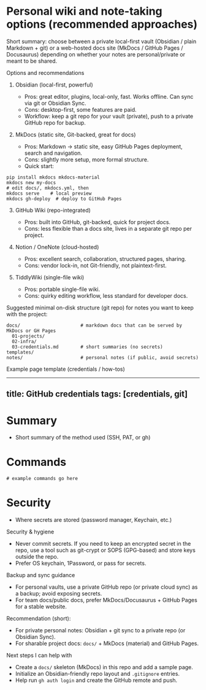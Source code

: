 # Personal wiki and note-taking options (recommended approaches)

Short summary: choose between a private local-first vault (Obsidian / plain Markdown + git) or a web-hosted docs site (MkDocs / GitHub Pages / Docusaurus) depending on whether your notes are personal/private or meant to be shared.

Options and recommendations

1. Obsidian (local-first, powerful)
   - Pros: great editor, plugins, local-only, fast. Works offline. Can sync via git or Obsidian Sync.
   - Cons: desktop-first, some features are paid.
   - Workflow: keep a git repo for your vault (private), push to a private GitHub repo for backup.

2. MkDocs (static site, Git-backed, great for docs)
   - Pros: Markdown -> static site, easy GitHub Pages deployment, search and navigation.
   - Cons: slightly more setup, more formal structure.
   - Quick start:

```fish
pip install mkdocs mkdocs-material
mkdocs new my-docs
# edit docs/, mkdocs.yml, then
mkdocs serve    # local preview
mkdocs gh-deploy  # deploy to GitHub Pages
```

3. GitHub Wiki (repo-integrated)
   - Pros: built into GitHub, git-backed, quick for project docs.
   - Cons: less flexible than a docs site, lives in a separate git repo per project.

4. Notion / OneNote (cloud-hosted)
   - Pros: excellent search, collaboration, structured pages, sharing.
   - Cons: vendor lock-in, not Git-friendly, not plaintext-first.

5. TiddlyWiki (single-file wiki)
   - Pros: portable single-file wiki.
   - Cons: quirky editing workflow, less standard for developer docs.


Suggested minimal on-disk structure (git repo) for notes you want to keep with the project:

```
docs/                      # markdown docs that can be served by MkDocs or GH Pages
  01-projects/
  02-infra/
  03-credentials.md        # short summaries (no secrets)
templates/
notes/                     # personal notes (if public, avoid secrets)
```

Example page template (credentials / how-tos)

---
title: GitHub credentials
tags: [credentials, git]
---

# Summary

- Short summary of the method used (SSH, PAT, or gh)

# Commands

```fish
# example commands go here
```

# Security

- Where secrets are stored (password manager, Keychain, etc.)


Security & hygiene
- Never commit secrets. If you need to keep an encrypted secret in the repo, use a tool such as git-crypt or SOPS (GPG-based) and store keys outside the repo.
- Prefer OS keychain, 1Password, or pass for secrets.

Backup and sync guidance
- For personal vaults, use a private GitHub repo (or private cloud sync) as a backup; avoid exposing secrets.
- For team docs/public docs, prefer MkDocs/Docusaurus + GitHub Pages for a stable website.

Recommendation (short):
- For private personal notes: Obsidian + git sync to a private repo (or Obsidian Sync).
- For sharable project docs: `docs/` + MkDocs (material) and GitHub Pages.

Next steps I can help with
- Create a `docs/` skeleton (MkDocs) in this repo and add a sample page.
- Initialize an Obsidian-friendly repo layout and `.gitignore` entries.
- Help run `gh auth login` and create the GitHub remote and push.
